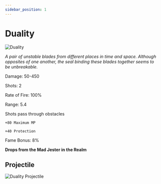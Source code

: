 ```yaml
---
sidebar_position: 1
---
```


# Duality

![Duality](https://vwiki.valorserver.com/api/item/picture/Duality)

<i>A pair of unstable blades from different places in time and space. Although opposites of one another, the seal binding these blades together seems to be unbreakable.</i>



Damage: 50-450 

Shots: 2

Rate of Fire: 100%

Range: 5.4

Shots pass through obstacles

    +80 Maximum MP

    +40 Protection

Fame Bonus: 8%

**Drops from the Mad Jester in the Realm**

## Projectile

![Duality Projectile](https://cdn.discordapp.com/attachments/953134990428868629/969069767753363456/duality.gif)
